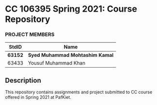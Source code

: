 # CC 106395 Spring 2021: Course Repository #
### PROJECT MEMBERS ###
StdID | Name
------------ | -------------
**63152** | **Syed Muhammad Mohtashim Kamal** <!--this is the group leader in bold-->
63433 | Yousuf Muhammad Khan
## Description ##
This repository contains assignments and project submitted to CC course offered in Spring 2021 at PafKiet.

